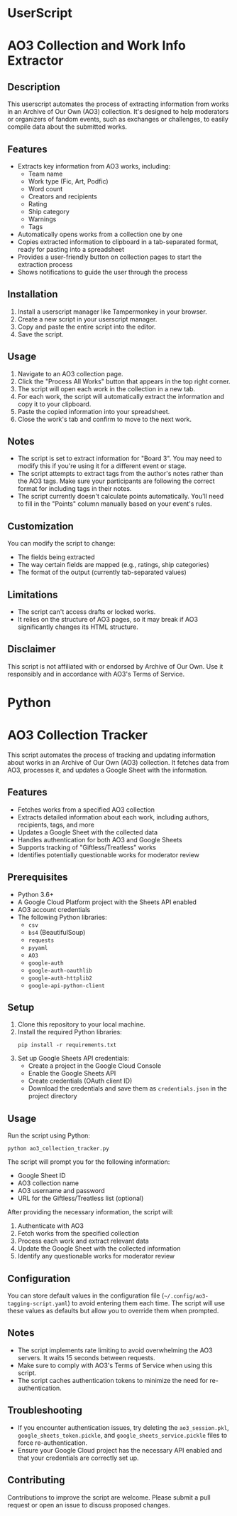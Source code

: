 # UserScript
# AO3 Collection and Work Info Extractor

## Description

This userscript automates the process of extracting information from works in an Archive of Our Own (AO3) collection. It's designed to help moderators or organizers of fandom events, such as exchanges or challenges, to easily compile data about the submitted works.

## Features

- Extracts key information from AO3 works, including:
  - Team name
  - Work type (Fic, Art, Podfic)
  - Word count
  - Creators and recipients
  - Rating
  - Ship category
  - Warnings
  - Tags
- Automatically opens works from a collection one by one
- Copies extracted information to clipboard in a tab-separated format, ready for pasting into a spreadsheet
- Provides a user-friendly button on collection pages to start the extraction process
- Shows notifications to guide the user through the process

## Installation

1. Install a userscript manager like Tampermonkey in your browser.
2. Create a new script in your userscript manager.
3. Copy and paste the entire script into the editor.
4. Save the script.

## Usage

1. Navigate to an AO3 collection page.
2. Click the "Process All Works" button that appears in the top right corner.
3. The script will open each work in the collection in a new tab.
4. For each work, the script will automatically extract the information and copy it to your clipboard.
5. Paste the copied information into your spreadsheet.
6. Close the work's tab and confirm to move to the next work.

## Notes

- The script is set to extract information for "Board 3". You may need to modify this if you're using it for a different event or stage.
- The script attempts to extract tags from the author's notes rather than the AO3 tags. Make sure your participants are following the correct format for including tags in their notes.
- The script currently doesn't calculate points automatically. You'll need to fill in the "Points" column manually based on your event's rules.

## Customization

You can modify the script to change:
- The fields being extracted
- The way certain fields are mapped (e.g., ratings, ship categories)
- The format of the output (currently tab-separated values)

## Limitations

- The script can't access drafts or locked works.
- It relies on the structure of AO3 pages, so it may break if AO3 significantly changes its HTML structure.

## Disclaimer

This script is not affiliated with or endorsed by Archive of Our Own. Use it responsibly and in accordance with AO3's Terms of Service.

# Python

# AO3 Collection Tracker

This script automates the process of tracking and updating information about works in an Archive of Our Own (AO3) collection. It fetches data from AO3, processes it, and updates a Google Sheet with the information.

## Features

- Fetches works from a specified AO3 collection
- Extracts detailed information about each work, including authors, recipients, tags, and more
- Updates a Google Sheet with the collected data
- Handles authentication for both AO3 and Google Sheets
- Supports tracking of "Giftless/Treatless" works
- Identifies potentially questionable works for moderator review

## Prerequisites

- Python 3.6+
- A Google Cloud Platform project with the Sheets API enabled
- AO3 account credentials
- The following Python libraries:
  - `csv`
  - `bs4` (BeautifulSoup)
  - `requests`
  - `pyyaml`
  - `AO3`
  - `google-auth`
  - `google-auth-oauthlib`
  - `google-auth-httplib2`
  - `google-api-python-client`

## Setup

1. Clone this repository to your local machine.
2. Install the required Python libraries:
   ```
   pip install -r requirements.txt
   ```
3. Set up Google Sheets API credentials:
   - Create a project in the Google Cloud Console
   - Enable the Google Sheets API
   - Create credentials (OAuth client ID)
   - Download the credentials and save them as `credentials.json` in the project directory

## Usage

Run the script using Python:

```
python ao3_collection_tracker.py
```

The script will prompt you for the following information:
- Google Sheet ID
- AO3 collection name
- AO3 username and password
- URL for the Giftless/Treatless list (optional)

After providing the necessary information, the script will:
1. Authenticate with AO3
2. Fetch works from the specified collection
3. Process each work and extract relevant data
4. Update the Google Sheet with the collected information
5. Identify any questionable works for moderator review

## Configuration

You can store default values in the configuration file (`~/.config/ao3-tagging-script.yaml`) to avoid entering them each time. The script will use these values as defaults but allow you to override them when prompted.

## Notes

- The script implements rate limiting to avoid overwhelming the AO3 servers. It waits 15 seconds between requests.
- Make sure to comply with AO3's Terms of Service when using this script.
- The script caches authentication tokens to minimize the need for re-authentication.

## Troubleshooting

- If you encounter authentication issues, try deleting the `ao3_session.pkl`, `google_sheets_token.pickle`, and `google_sheets_service.pickle` files to force re-authentication.
- Ensure your Google Cloud project has the necessary API enabled and that your credentials are correctly set up.

## Contributing

Contributions to improve the script are welcome. Please submit a pull request or open an issue to discuss proposed changes.
